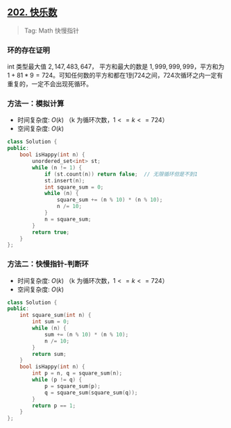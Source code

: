 ## [202. 快乐数](https://leetcode-cn.com/problems/happy-number/)

> Tag: Math 快慢指针

### 环的存在证明

int 类型最大值 $2,147,483,647$， 平方和最大的数是 $1,999,999,999$，平方和为 $1 + 81*9 = 724$。可知任何数的平方和都在1到724之间，724次循环之内一定有重复的，一定不会出现死循环。

### 方法一：模拟计算
* 时间复杂度: ${O(k)}$ （k 为循环次数，$1<=k<=724$）
* 空间复杂度: ${O(k)}$
```c++
class Solution {
public:
    bool isHappy(int n) {
        unordered_set<int> st;
        while (n != 1) {
            if (st.count(n)) return false;  // 无限循环但是不到1
            st.insert(n);
            int square_sum = 0;
            while (n) {
                square_sum += (n % 10) * (n % 10);
                n /= 10;
            }
            n = square_sum;
        }
        return true;
    }
};
```

### 方法二：快慢指针-判断环
* 时间复杂度: ${O(k)}$ （k 为循环次数，$1<=k<=724$）
* 空间复杂度: ${O(k)}$
```c++
class Solution {
public:
    int square_sum(int n) {
        int sum = 0;
        while (n) {
            sum += (n % 10) * (n % 10);
            n /= 10;
        }
        return sum;
    }
    bool isHappy(int n) {
        int p = n, q = square_sum(n);
        while (p != q) {
            p = square_sum(p);
            q = square_sum(square_sum(q));
        }
        return p == 1;
    }
};
```